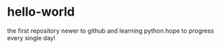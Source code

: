 # hello-world
the first repository
newer to github and learning python.hope to progress every single day!
